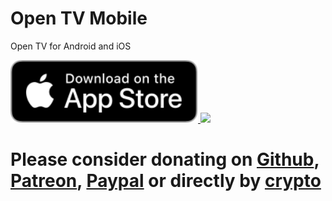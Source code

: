 # Open TV Mobile

Open TV for Android and iOS

<a href="https://apps.apple.com/ca/app/open-tv-open-source-iptv/id6742751800">
  <img src="https://raw.githubusercontent.com/Fredolx/open-tv/refs/heads/main/readme_imgs/app-store.svg" width=300 />
</a>
<a href="https://play.google.com/store/apps/details?id=dev.fredol.open_tv">
  <img src="https://raw.githubusercontent.com/Fredolx/open-tv/refs/heads/main/readme_imgs/gplay.png" width=330>
</a>

# Please consider donating on [Github](https://github.com/sponsors/Fredolx), [Patreon](https://www.patreon.com/fredol), [Paypal](https://paypal.me/fredolx) or directly by [crypto](#crypto)
